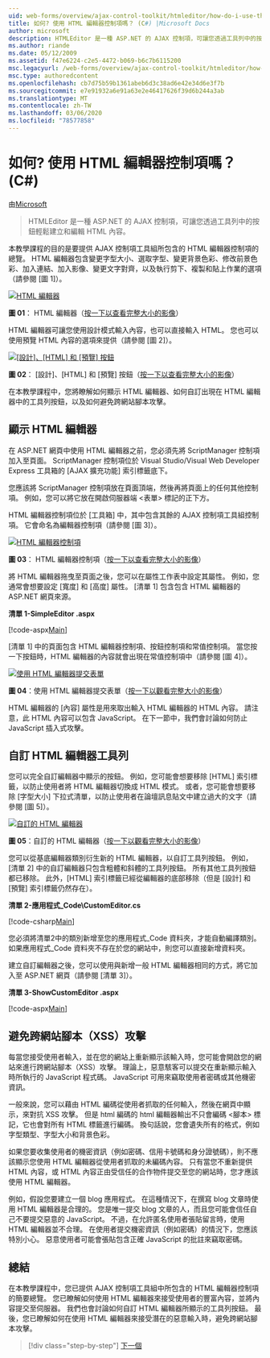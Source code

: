 ```yaml
---
uid: web-forms/overview/ajax-control-toolkit/htmleditor/how-do-i-use-the-html-editor-control-cs
title: 如何? 使用 HTML 編輯器控制項嗎？ (C#) |Microsoft Docs
author: microsoft
description: HTMLEditor 是一種 ASP.NET 的 AJAX 控制項，可讓您透過工具列中的按鈕輕鬆建立和編輯 HTML 內容。
ms.author: riande
ms.date: 05/12/2009
ms.assetid: f47e6224-c2e5-4472-b069-b6c7b6115200
msc.legacyurl: /web-forms/overview/ajax-control-toolkit/htmleditor/how-do-i-use-the-html-editor-control-cs
msc.type: authoredcontent
ms.openlocfilehash: cb7d75b59b1361abeb6d3c38ad6e42e34d6e3f7b
ms.sourcegitcommit: e7e91932a6e91a63e2e46417626f39d6b244a3ab
ms.translationtype: MT
ms.contentlocale: zh-TW
ms.lasthandoff: 03/06/2020
ms.locfileid: "78577858"
---
```

# <a name="how-do-i-use-the-html-editor-control-c"></a>如何? 使用 HTML 編輯器控制項嗎？ (C#)

由[Microsoft](https://github.com/microsoft)

> HTMLEditor 是一種 ASP.NET 的 AJAX 控制項，可讓您透過工具列中的按鈕輕鬆建立和編輯 HTML 內容。

本教學課程的目的是要提供 AJAX 控制項工具組所包含的 HTML 編輯器控制項的總覽。 HTML 編輯器包含變更字型大小、選取字型、變更背景色彩、修改前景色彩、加入連結、加入影像、變更文字對齊，以及執行剪下、複製和貼上作業的選項（請參閱 [圖 1]）。

[![HTML 編輯器](how-do-i-use-the-html-editor-control-cs/_static/image1.jpg)](how-do-i-use-the-html-editor-control-cs/_static/image1.png)

**圖 01**： HTML 編輯器（[按一下以查看完整大小的影像](how-do-i-use-the-html-editor-control-cs/_static/image2.png)）

HTML 編輯器可讓您使用設計模式輸入內容，也可以直接輸入 HTML。 您也可以使用預覽 HTML 內容的選項來提供（請參閱 [圖 2]）。

[![[設計]、[HTML] 和 [預覽] 按鈕](how-do-i-use-the-html-editor-control-cs/_static/image2.jpg)](how-do-i-use-the-html-editor-control-cs/_static/image3.png)

**圖 02**： [設計]、[HTML] 和 [預覽] 按鈕（[按一下以查看完整大小的影像](how-do-i-use-the-html-editor-control-cs/_static/image4.png)）

在本教學課程中，您將瞭解如何顯示 HTML 編輯器、如何自訂出現在 HTML 編輯器中的工具列按鈕，以及如何避免跨網站腳本攻擊。

## <a name="displaying-the-html-editor"></a>顯示 HTML 編輯器

在 ASP.NET 網頁中使用 HTML 編輯器之前，您必須先將 ScriptManager 控制項加入至頁面。 ScriptManager 控制項位於 Visual Studio/Visual Web Developer Express 工具箱的 [AJAX 擴充功能] 索引標籤底下。

您應該將 ScriptManager 控制項放在頁面頂端，然後再將頁面上的任何其他控制項。 例如，您可以將它放在開啟伺服器端 &lt;表單&gt; 標記的正下方。

HTML 編輯器控制項位於 [工具箱] 中，其中包含其餘的 AJAX 控制項工具組控制項。 它會命名為編輯器控制項（請參閱 [圖 3]）。

[![HTML 編輯器控制項](how-do-i-use-the-html-editor-control-cs/_static/image3.jpg)](how-do-i-use-the-html-editor-control-cs/_static/image5.png)

**圖 03**： HTML 編輯器控制項（[按一下以查看完整大小的影像](how-do-i-use-the-html-editor-control-cs/_static/image6.png)）

將 HTML 編輯器拖曳至頁面之後，您可以在屬性工作表中設定其屬性。 例如，您通常會想要設定 [寬度] 和 [高度] 屬性。 [清單 1] 包含包含 HTML 編輯器的 ASP.NET 網頁來源。

**清單 1-SimpleEditor .aspx**

[!code-aspx[Main](how-do-i-use-the-html-editor-control-cs/samples/sample1.aspx)]

[清單 1] 中的頁面包含 HTML 編輯器控制項、按鈕控制項和常值控制項。 當您按一下按鈕時，HTML 編輯器的內容就會出現在常值控制項中（請參閱 [圖 4]）。

[![使用 HTML 編輯器提交表單](how-do-i-use-the-html-editor-control-cs/_static/image4.jpg)](how-do-i-use-the-html-editor-control-cs/_static/image7.png)

**圖 04**：使用 HTML 編輯器提交表單（[按一下以觀看完整大小的影像](how-do-i-use-the-html-editor-control-cs/_static/image8.png)）

HTML 編輯器的 [內容] 屬性是用來取出輸入 HTML 編輯器的 HTML 內容。 請注意，此 HTML 內容可以包含 JavaScript。 在下一節中，我們會討論如何防止 JavaScript 插入式攻擊。

## <a name="customizing-the-html-editor-toolbar"></a>自訂 HTML 編輯器工具列

您可以完全自訂編輯器中顯示的按鈕。 例如，您可能會想要移除 [HTML] 索引標籤，以防止使用者將 HTML 編輯器切換成 HTML 模式。 或者，您可能會想要移除 [字型大小] 下拉式清單，以防止使用者在論壇訊息貼文中建立過大的文字（請參閱 [圖 5]）。

[![自訂的 HTML 編輯器](how-do-i-use-the-html-editor-control-cs/_static/image5.jpg)](how-do-i-use-the-html-editor-control-cs/_static/image9.png)

**圖 05**：自訂的 HTML 編輯器（[按一下以觀看完整大小的影像](how-do-i-use-the-html-editor-control-cs/_static/image10.png)）

您可以從基底編輯器類別衍生新的 HTML 編輯器，以自訂工具列按鈕。 例如，[清單 2] 中的自訂編輯器只包含粗體和斜體的工具列按鈕。 所有其他工具列按鈕都已移除。 此外，[HTML] 索引標籤已經從編輯器的底部移除（但是 [設計] 和 [預覽] 索引標籤仍然存在）。

**清單 2-應用程式\_Code\CustomEditor.cs**

[!code-csharp[Main](how-do-i-use-the-html-editor-control-cs/samples/sample2.cs)]

您必須將清單2中的類別新增至您的應用程式\_Code 資料夾，才能自動編譯類別。 如果應用程式\_Code 資料夾不存在於您的網站中，則您可以直接新增資料夾。

建立自訂編輯器之後，您可以使用與新增一般 HTML 編輯器相同的方式，將它加入至 ASP.NET 網頁（請參閱 [清單 3]）。

**清單 3-ShowCustomEditor .aspx**

[!code-aspx[Main](how-do-i-use-the-html-editor-control-cs/samples/sample3.aspx)]

## <a name="avoiding-cross-site-scripting-xss-attacks"></a>避免跨網站腳本（XSS）攻擊

每當您接受使用者輸入，並在您的網站上重新顯示該輸入時，您可能會開啟您的網站來進行跨網站腳本（XSS）攻擊。 理論上，惡意駭客可以提交在重新顯示輸入時所執行的 JavaScript 程式碼。 JavaScript 可用來竊取使用者密碼或其他機密資訊。

一般來說，您可以藉由 HTML 編碼從使用者抓取的任何輸入，然後在網頁中顯示，來對抗 XSS 攻擊。 但是 html 編碼的 html 編輯器輸出不只會編碼 &lt;腳本&gt; 標記，它也會對所有 HTML 標籤進行編碼。 換句話說，您會遺失所有的格式，例如字型類型、字型大小和背景色彩。

如果您要收集使用者的機密資訊（例如密碼、信用卡號碼和身分證號碼），則不應該顯示您使用 HTML 編輯器從使用者抓取的未編碼內容。 只有當您不重新提供 HTML 內容，或 HTML 內容正由受信任的合作物件提交至您的網站時，您才應該使用 HTML 編輯器。

例如，假設您要建立一個 blog 應用程式。 在這種情況下，在撰寫 blog 文章時使用 HTML 編輯器是合理的。 您是唯一提交 blog 文章的人，而且您可能會信任自己不要提交惡意的 JavaScript。 不過，在允許匿名使用者張貼留言時，使用 HTML 編輯器並不合理。 在使用者提交機密資訊（例如密碼）的情況下，您應該特別小心。 惡意使用者可能會張貼包含正確 JavaScript 的批註來竊取密碼。

## <a name="summary"></a>總結

在本教學課程中，您已提供 AJAX 控制項工具組中所包含的 HTML 編輯器控制項的簡要總覽。 您已瞭解如何使用 HTML 編輯器來接受使用者的豐富內容，並將內容提交至伺服器。 我們也會討論如何自訂 HTML 編輯器所顯示的工具列按鈕。 最後，您已瞭解如何在使用 HTML 編輯器來接受潛在的惡意輸入時，避免跨網站腳本攻擊。

> [!div class="step-by-step"]
> [下一個](how-do-i-use-the-html-editor-control-vb.md)
